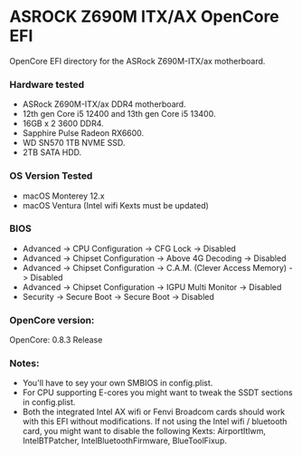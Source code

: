 # ASROCK Z690M ITX/AX OpenCore EFI
OpenCore EFI directory for the ASRock Z690M-ITX/ax motherboard.


### Hardware tested

- ASRock Z690M-ITX/ax DDR4 motherboard.
- 12th gen Core i5 12400 and 13th gen Core i5 13400.
- 16GB x 2 3600 DDR4.
- Sapphire Pulse Radeon RX6600.
- WD SN570 1TB NVME SSD.
- 2TB SATA HDD.


### OS Version Tested

- macOS Monterey 12.x
- macOS Ventura (Intel wifi Kexts must be updated)


### BIOS

- Advanced -> CPU Configuration -> CFG Lock -> Disabled
- Advanced -> Chipset Configuration -> Above 4G Decoding -> Disabled
- Advanced -> Chipset Configuration -> C.A.M. (Clever Access Memory) -> Disabled
- Advanced -> Chipset Configuration -> IGPU Multi Monitor -> Disabled
- Security -> Secure Boot -> Secure Boot -> Disabled

### OpenCore version:

OpenCore: 0.8.3 Release


### Notes:
- You'll have to sey your own SMBIOS in config.plist.
- For CPU supporting E-cores you might want to tweak the SSDT sections in config.plist.
- Both the integrated Intel AX wifi or Fenvi Broadcom cards should work with this EFI without modifications. If not using the Intel wifi / bluetooth card, you might want to disable the following Kexts: AirportItlwm, IntelBTPatcher, IntelBluetoothFirmware, BlueToolFixup.
 
